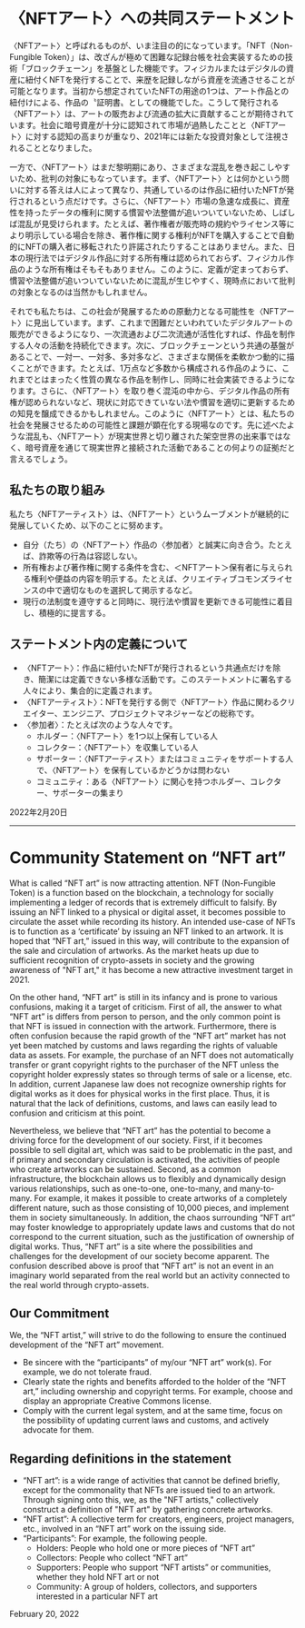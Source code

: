 ﻿# 〈NFTアート〉への共同ステートメント

〈NFTアート〉と呼ばれるものが、いま注目の的になっています。「NFT（Non-Fungible Token）」は、改ざんが極めて困難な記録台帳を社会実装するための技術「ブロックチェーン」を基盤とした機能です。フィジカルまたはデジタルの資産に紐付くNFTを発行することで、来歴を記録しながら資産を流通させることが可能となります。当初から想定されていたNFTの用途の1つは、アート作品との紐付けによる、作品の〝証明書〟としての機能でした。こうして発行される〈NFTアート〉は、アートの販売および流通の拡大に貢献することが期待されています。社会に暗号資産が十分に認知されて市場が過熱したことと〈NFTアート〉に対する認知の高まりが重なり、2021年には新たな投資対象として注視されることとなりました。

一方で、〈NFTアート〉はまだ黎明期にあり、さまざまな混乱を巻き起こしやすいため、批判の対象にもなっています。まず、〈NFTアート〉とは何かという問いに対する答えは人によって異なり、共通しているのは作品に紐付いたNFTが発行されるという点だけです。さらに、〈NFTアート〉市場の急速な成長に、資産性を持ったデータの権利に関する慣習や法整備が追いついていないため、しばしば混乱が見受けられます。たとえば、著作権者が販売時の規約やライセンス等により明示している場合を除き、著作権に関する権利がNFTを購入することで自動的にNFTの購入者に移転されたり許諾されたりすることはありません。また、日本の現行法ではデジタル作品に対する所有権は認められておらず、フィジカル作品のような所有権はそもそもありません。このように、定義が定まっておらず、慣習や法整備が追いついていないために混乱が生じやすく、現時点において批判の対象となるのは当然かもしれません。

それでも私たちは、この社会が発展するための原動力となる可能性を〈NFTアート〉に見出しています。まず、これまで困難だといわれていたデジタルアートの販売ができるようになり、一次流通および二次流通が活性化すれば、作品を制作する人々の活動を持続化できます。次に、ブロックチェーンという共通の基盤があることで、一対一、一対多、多対多など、さまざまな関係を柔軟かつ動的に描くことができます。たとえば、1万点など多数から構成される作品のように、これまでとはまったく性質の異なる作品を制作し、同時に社会実装できるようになります。さらに、〈NFTアート〉を取り巻く混沌の中から、デジタル作品の所有権が認められないなど、現状に対応できていない法や慣習を適切に更新するための知見を醸成できるかもしれません。このように〈NFTアート〉とは、私たちの社会を発展させるための可能性と課題が顕在化する現場なのです。先に述べたような混乱も、〈NFTアート〉が現実世界と切り離された架空世界の出来事ではなく、暗号資産を通じて現実世界と接続された活動であることの何よりの証拠だと言えるでしょう。

## 私たちの取り組み

私たち〈NFTアーティスト〉は、〈NFTアート〉というムーブメントが継続的に発展していくため、以下のことに努めます。

- 自分（たち）の〈NFTアート〉作品の〈参加者〉と誠実に向き合う。たとえば、詐欺等の行為は容認しない。
- 所有権および著作権に関する条件を含む、＜NFTアート＞保有者に与えられる権利や便益の内容を明示する。たとえば、クリエイティブコモンズライセンスの中で適切なものを選択して掲示するなど。
- 現行の法制度を遵守すると同時に、現行法や慣習を更新できる可能性に着目し、積極的に提言する。

## ステートメント内の定義について

- 〈NFTアート〉：作品に紐付いたNFTが発行されるという共通点だけを除き、簡潔には定義できない多様な活動です。このステートメントに署名する人々により、集合的に定義されます。
- 〈NFTアーティスト〉：NFTを発行する側で〈NFTアート〉作品に関わるクリエイター、エンジニア、プロジェクトマネジャーなどの総称です。
- 〈参加者〉：たとえば次のような人々です。
  - ホルダー：〈NFTアート〉を1つ以上保有している人
  - コレクター：〈NFTアート〉を収集している人
  - サポーター：〈NFTアーティスト〉またはコミュニティをサポートする人で、〈NFTアート〉を保有しているかどうかは問わない
  - コミュニティ：ある〈NFTアート〉に関心を持つホルダー、コレクター、サポーターの集まり

2022年2月20日

---

# Community Statement on “NFT art”

What is called “NFT art” is now attracting attention. NFT (Non-Fungible Token) is a function based on the blockchain, a technology for socially implementing a ledger of records that is extremely difficult to falsify. By issuing an NFT linked to a physical or digital asset, it becomes possible to circulate the asset while recording its history. An intended use-case of NFTs is to function as a ‘certificate’ by issuing an NFT linked to an artwork. It is hoped that “NFT art,” issued in this way, will contribute to the expansion of the sale and circulation of artworks. As the market heats up due to sufficient recognition of crypto-assets in society and the growing awareness of "NFT art," it has become a new attractive investment target in 2021.

On the other hand, “NFT art” is still in its infancy and is prone to various confusions, making it a target of criticism. First of all, the answer to what “NFT art” is differs from person to person, and the only common point is that NFT is issued in connection with the artwork. Furthermore, there is often confusion because the rapid growth of the “NFT art” market has not yet been matched by customs and laws regarding the rights of valuable data as assets. For example, the purchase of an NFT does not automatically transfer or grant copyright rights to the purchaser of the NFT unless the copyright holder expressly states so through terms of sale or a license, etc. In addition, current Japanese law does not recognize ownership rights for digital works as it does for physical works in the first place. Thus, it is natural that the lack of definitions, customs, and laws can easily lead to confusion and criticism at this point.

Nevertheless, we believe that “NFT art” has the potential to become a driving force for the development of our society. First, if it becomes possible to sell digital art, which was said to be problematic in the past, and if primary and secondary circulation is activated, the activities of people who create artworks can be sustained. Second, as a common infrastructure, the blockchain allows us to flexibly and dynamically design various relationships, such as one-to-one, one-to-many, and many-to-many. For example, it makes it possible to create artworks of a completely different nature, such as those consisting of 10,000 pieces, and implement them in society simultaneously. In addition, the chaos surrounding “NFT art” may foster knowledge to appropriately update laws and customs that do not correspond to the current situation, such as the justification of ownership of digital works. Thus, “NFT art” is a site where the possibilities and challenges for the development of our society become apparent. The confusion described above is proof that “NFT art” is not an event in an imaginary world separated from the real world but an activity connected to the real world through crypto-assets.

## Our Commitment

We, the “NFT artist,” will strive to do the following to ensure the continued development of the “NFT art” movement.

- Be sincere with the “participants” of my/our “NFT art” work(s). For example, we do not tolerate fraud.
- Clearly state the rights and benefits afforded to the holder of the “NFT art,” including ownership and copyright terms. For example, choose and display an appropriate Creative Commons license.
- Comply with the current legal system, and at the same time, focus on the possibility of updating current laws and customs, and actively advocate for them.

## Regarding definitions in the statement

- “NFT art”: is a wide range of activities that cannot be defined briefly, except for the commonality that NFTs are issued tied to an artwork. Through signing onto this, we, as the "NFT artists," collectively construct a definition of "NFT art" by gathering concrete artworks.
- “NFT artist”: A collective term for creators, engineers, project managers, etc., involved in an “NFT art” work on the issuing side.
- “Participants”: For example, the following people.
  - Holders: People who hold one or more pieces of “NFT art”
  - Collectors: People who collect “NFT art”
  - Supporters: People who support “NFT artists” or communities, whether they hold NFT art or not
  - Community: A group of holders, collectors, and supporters interested in a particular NFT art

February 20, 2022
